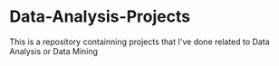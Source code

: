# Data-Analysis-Projects
This is a repository containning projects that I've done related to Data Analysis or Data Mining
